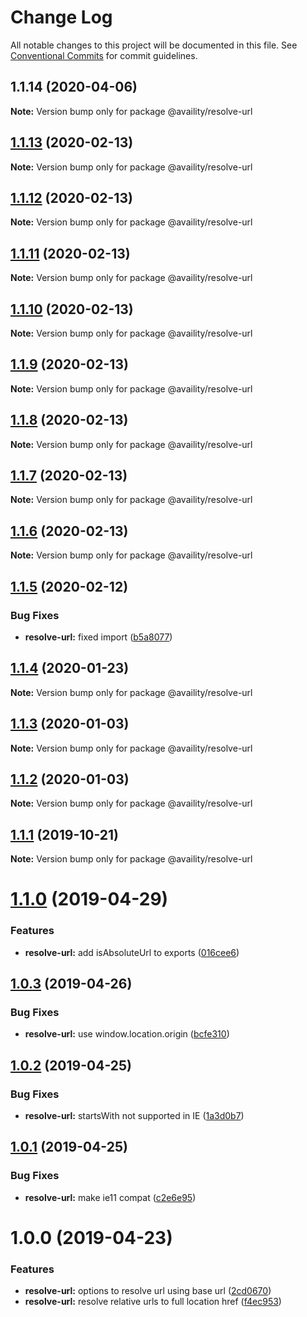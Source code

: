 # Change Log

All notable changes to this project will be documented in this file.
See [Conventional Commits](https://conventionalcommits.org) for commit guidelines.

## 1.1.14 (2020-04-06)

**Note:** Version bump only for package @availity/resolve-url





## [1.1.13](https://github.com/Availity/sdk-js/compare/@availity/resolve-url@1.1.10...@availity/resolve-url@1.1.13) (2020-02-13)

**Note:** Version bump only for package @availity/resolve-url





## [1.1.12](https://github.com/Availity/sdk-js/compare/@availity/resolve-url@1.1.11...@availity/resolve-url@1.1.12) (2020-02-13)

**Note:** Version bump only for package @availity/resolve-url





## [1.1.11](https://github.com/Availity/sdk-js/compare/@availity/resolve-url@1.1.9...@availity/resolve-url@1.1.11) (2020-02-13)

**Note:** Version bump only for package @availity/resolve-url





## [1.1.10](https://github.com/Availity/sdk-js/compare/@availity/resolve-url@1.1.8...@availity/resolve-url@1.1.10) (2020-02-13)

**Note:** Version bump only for package @availity/resolve-url





## [1.1.9](https://github.com/Availity/sdk-js/compare/@availity/resolve-url@1.1.8...@availity/resolve-url@1.1.9) (2020-02-13)

**Note:** Version bump only for package @availity/resolve-url





## [1.1.8](https://github.com/Availity/sdk-js/compare/@availity/resolve-url@1.1.5...@availity/resolve-url@1.1.8) (2020-02-13)

**Note:** Version bump only for package @availity/resolve-url





## [1.1.7](https://github.com/Availity/sdk-js/compare/@availity/resolve-url@1.1.6...@availity/resolve-url@1.1.7) (2020-02-13)

**Note:** Version bump only for package @availity/resolve-url





## [1.1.6](https://github.com/Availity/sdk-js/compare/@availity/resolve-url@1.1.5...@availity/resolve-url@1.1.6) (2020-02-13)

**Note:** Version bump only for package @availity/resolve-url





## [1.1.5](https://github.com/Availity/sdk-js/compare/@availity/resolve-url@1.1.4...@availity/resolve-url@1.1.5) (2020-02-12)


### Bug Fixes

* **resolve-url:** fixed import ([b5a8077](https://github.com/Availity/sdk-js/commit/b5a807736bde15744f399ea822797c541fef8880))





## [1.1.4](https://github.com/Availity/sdk-js/compare/@availity/resolve-url@1.1.3...@availity/resolve-url@1.1.4) (2020-01-23)

**Note:** Version bump only for package @availity/resolve-url





## [1.1.3](https://github.com/Availity/sdk-js/compare/@availity/resolve-url@1.1.2...@availity/resolve-url@1.1.3) (2020-01-03)

**Note:** Version bump only for package @availity/resolve-url

## [1.1.2](https://github.com/Availity/sdk-js/compare/@availity/resolve-url@1.1.1...@availity/resolve-url@1.1.2) (2020-01-03)

**Note:** Version bump only for package @availity/resolve-url

## [1.1.1](https://github.com/Availity/sdk-js/compare/@availity/resolve-url@1.1.0...@availity/resolve-url@1.1.1) (2019-10-21)

**Note:** Version bump only for package @availity/resolve-url

# [1.1.0](https://github.com/Availity/sdk-js/compare/@availity/resolve-url@1.0.3...@availity/resolve-url@1.1.0) (2019-04-29)

### Features

-   **resolve-url:** add isAbsoluteUrl to exports ([016cee6](https://github.com/Availity/sdk-js/commit/016cee6))

## [1.0.3](https://github.com/Availity/sdk-js/compare/@availity/resolve-url@1.0.2...@availity/resolve-url@1.0.3) (2019-04-26)

### Bug Fixes

-   **resolve-url:** use window.location.origin ([bcfe310](https://github.com/Availity/sdk-js/commit/bcfe310))

## [1.0.2](https://github.com/Availity/sdk-js/compare/@availity/resolve-url@1.0.1...@availity/resolve-url@1.0.2) (2019-04-25)

### Bug Fixes

-   **resolve-url:** startsWith not supported in IE ([1a3d0b7](https://github.com/Availity/sdk-js/commit/1a3d0b7))

## [1.0.1](https://github.com/Availity/sdk-js/compare/@availity/resolve-url@1.0.0...@availity/resolve-url@1.0.1) (2019-04-25)

### Bug Fixes

-   **resolve-url:** make ie11 compat ([c2e6e95](https://github.com/Availity/sdk-js/commit/c2e6e95))

# 1.0.0 (2019-04-23)

### Features

-   **resolve-url:** options to resolve url using base url ([2cd0670](https://github.com/Availity/sdk-js/commit/2cd0670))
-   **resolve-url:** resolve relative urls to full location href ([f4ec953](https://github.com/Availity/sdk-js/commit/f4ec953))
